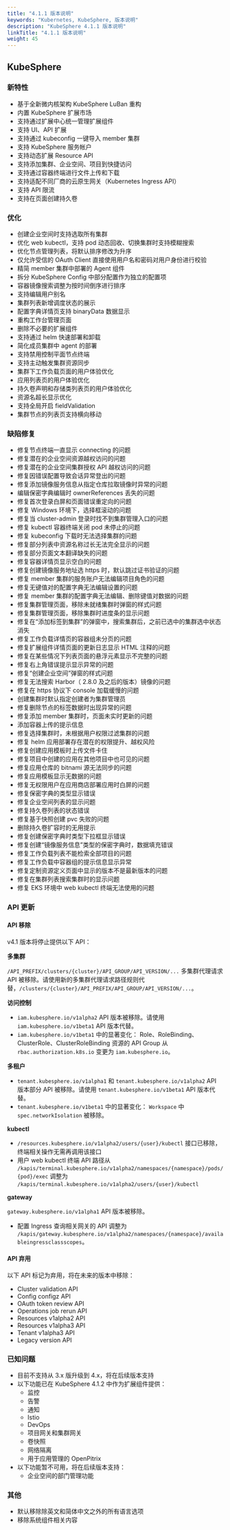 ```yaml
---
title: "4.1.1 版本说明"
keywords: "Kubernetes, KubeSphere, 版本说明"
description: "KubeSphere 4.1.1 版本说明"
linkTitle: "4.1.1 版本说明"
weight: 45
---
```

## KubeSphere

### 新特性

- 基于全新微内核架构 KubeSphere LuBan 重构
- 内置 KubeSphere 扩展市场
- 支持通过扩展中心统一管理扩展组件
- 支持 UI、API 扩展
- 支持通过 kubeconfig 一键导入 member 集群
- 支持 KubeSphere 服务帐户
- 支持动态扩展 Resource API
- 支持添加集群、企业空间、项目到快捷访问
- 支持通过容器终端进行文件上传和下载
- 支持适配不同厂商的云原生网关（Kubernetes Ingress API）
- 支持 API 限流
- 支持在页面创建持久卷

### 优化

- 创建企业空间时支持选取所有集群
- 优化 web kubectl，支持 pod 动态回收、切换集群时支持模糊搜索
- 优化节点管理列表，将默认排序修改为升序
- 仅允许受信的 OAuth Client 直接使用用户名和密码对用户身份进行校验
- 精简 member 集群中部署的 Agent 组件
- 拆分 KubeSphere Config 中部分配置作为独立的配置项
- 容器镜像搜索调整为按时间倒序进行排序
- 支持编辑用户别名
- 集群列表新增调度状态的展示
- 配置字典详情页支持 binaryData 数据显示
- 重构工作台管理页面
- 删除不必要的扩展组件
- 支持通过 helm 快速部署和卸载
- 简化成员集群中 agent 的部署
- 支持禁用控制平面节点终端
- 支持主动触发集群资源同步
- 集群下工作负载页面的用户体验优化
- 应用列表页的用户体验优化
- 持久卷声明和存储类列表页的用户体验优化
- 资源名超长显示优化
- 支持全局开启 fieldValidation
- 集群节点的列表页支持横向移动

### 缺陷修复

- 修复节点终端一直显示 connecting 的问题
- 修复潜在的企业空间资源越权访问的问题
- 修复潜在的企业空间集群授权 API 越权访问的问题
- 修复因错误配置导致会话异常登出的问题
- 修复添加镜像服务信息从指定仓库拉取镜像时异常的问题
- 编辑保密字典编辑时 ownerReferences 丢失的问题
- 修复首次登录白屏和页面错误重定向的问题
- 修复 Windows 环境下，选择框滚动的问题
- 修复当 cluster-admin 登录时找不到集群管理入口的问题
- 修复 kubectl 容器终端关闭 pod 未停止的问题
- 修复 kubeconfig 下载时无法选择集群的问题
- 修复部分列表中资源名称过长无法完全显示的问题
- 修复部分页面文本翻译缺失的问题
- 修复容器详情页显示空白的问题
- 修复创建镜像服务地址选 https 时，默认跳过证书验证的问题
- 修复 member 集群的服务账户无法编辑项目角色的问题
- 修复无键值对的配置字典无法编辑设置的问题
- 修复 member 集群的配置字典无法编辑、删除键值对数据的问题
- 修复集群管理页面，移除未就绪集群时弹窗的样式问题
- 修复集群管理页面，移除集群时进度条的显示问题
- 修复在“添加标签到集群”的弹窗中，搜索集群后，之前已选中的集群选中状态消失
- 修复工作负载详情页的容器组未分页的问题
- 修复扩展组件详情页面的更新日志显示 HTML 注释的问题
- 修复在某些情况下列表页面的悬浮元素显示不完整的问题
- 修复右上角错误提示显示异常的问题
- 修复“创建企业空间”弹窗的样式问题
- 修复无法搜索 Harbor（ 2.8.0 及之后的版本）镜像的问题
- 修复在 https 协议下 console 加载缓慢的问题
- 创建集群时默认指定创建者为集群管理员
- 修复删除节点的标签数据时出现异常的问题
- 修复添加 member 集群时，页面未实时更新的问题
- 添加容器上传的提示信息
- 修复选择集群时，未根据用户权限过滤集群的问题
- 修复 helm 应用部署存在潜在的权限提升、越权风险
- 修复创建应用模板时上传文件卡住
- 修复项目中创建的应用在其他项目中也可见的问题
- 修复应用仓库的 bitnami 源无法同步的问题
- 修复应用模板显示无数据的问题
- 修复无权限用户在应用商店部署应用时白屏的问题
- 修复保密字典的类型显示错误
- 修复企业空间列表的显示问题
- 修复持久卷列表的状态错误
- 修复基于快照创建 pvc 失败的问题
- 删除持久卷扩容时的无用提示
- 修复创建保密字典时类型下拉框显示错误
- 修复创建“镜像服务信息”类型的保密字典时，数据填充错误
- 修复工作负载列表不能检索全部项目的问题
- 修复工作负载中容器组的提示信息显示异常
- 修复定制资源定义页面中显示的版本不是最新版本的问题
- 修复在集群列表搜索集群时的显示问题
- 修复 EKS 环境中 web kubectl 终端无法使用的问题

### API 更新

#### API 移除

v4.1 版本将停止提供以下 API：

**多集群**

`/API_PREFIX/clusters/{cluster}/API_GROUP/API_VERSION/...` 多集群代理请求 API 被移除。请使用新的多集群代理请求路径规则代替，`/clusters/{cluster}/API_PREFIX/API_GROUP/API_VERSION/...`。

**访问控制**

- `iam.kubesphere.io/v1alpha2` API 版本被移除。请使用 `iam.kubesphere.io/v1beta1` API 版本代替。
- `iam.kubesphere.io/v1beta1` 中的显著变化：
  Role、RoleBinding、ClusterRole、ClusterRoleBinding 资源的 API Group 从 `rbac.authorization.k8s.io` 变更为 `iam.kubesphere.io`。

**多租户**

- `tenant.kubesphere.io/v1alpha1` 和 `tenant.kubesphere.io/v1alpha2` API 版本部分 API 被移除。请使用 `tenant.kubesphere.io/v1beta1` API 版本代替。
- `tenant.kubesphere.io/v1beta1` 中的显著变化：
  `Workspace` 中 `spec.networkIsolation` 被移除。

**kubectl**

- `/resources.kubesphere.io/v1alpha2/users/{user}/kubectl` 接口已移除，终端相关操作无需再调用该接口
- 用户 web kubectl 终端 API 路径从 `/kapis/terminal.kubesphere.io/v1alpha2/namespaces/{namespace}/pods/{pod}/exec` 调整为 `/kapis/terminal.kubesphere.io/v1alpha2/users/{user}/kubectl`

**gateway**

`gateway.kubesphere.io/v1alpha1` API 版本被移除。

- 配置 Ingress 查询相关网关的 API 调整为 `/kapis/gateway.kubesphere.io/v1alpha2/namespaces/{namespace}/availableingressclassscopes`。

#### API 弃用

以下 API 标记为弃用，将在未来的版本中移除：

- Cluster validation API
- Config configz API
- OAuth token review API
- Operations job rerun API
- Resources v1alpha2 API
- Resources v1alpha3 API
- Tenant v1alpha3 API
- Legacy version API

### 已知问题

- 目前不支持从 3.x 版升级到 4.x，将在后续版本支持
- 以下功能已在 KubeSphere 4.1.2 中作为扩展组件提供：
  * 监控
  * 告警
  * 通知
  * Istio
  * DevOps
  * 项目网关和集群网关
  * 卷快照
  * 网络隔离
  * 用于应用管理的 OpenPitrix
- 以下功能暂不可用，将在后续版本支持：
  * 企业空间的部门管理功能

### 其他

- 默认移除除英文和简体中文之外的所有语言选项
- 移除系统组件相关内容
